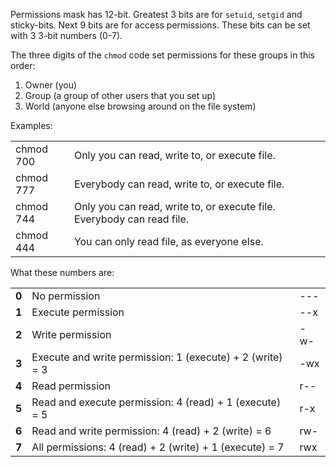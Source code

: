 
Permissions mask has 12-bit. Greatest 3 bits are for `setuid`, `setgid` and sticky-bits. Next 9 bits are for access permissions. These bits can be set with 3 3-bit numbers (0-7).

The three digits of the `chmod` code set permissions for these groups in this order:
1. Owner (you)
2. Group (a group of other users that you set up)
3. World (anyone else browsing around on the file system)

Examples:

|   |   |
|---|---|
|chmod 700|Only you can read, write to, or execute file.|
|chmod 777|Everybody can read, write to, or execute file.|
|chmod 744|Only you can read, write to, or execute file. Everybody can read file.|
|chmod 444|You can only read file, as everyone else.|


What these numbers are:

| |                                                          |   |
|-|----------------------------------------------------------|---|
|**0**| No permission                                            |---|
|**1**| Execute permission                                       |--x|
|**2**| Write permission                                         |-w-|
|**3**| Execute and write permission: 1 (execute) + 2 (write) = 3|-wx|
|**4**| Read permission                                          |r--|
|**5**| Read and execute permission: 4 (read) + 1 (execute) = 5  |r-x|
|**6**| Read and write permission: 4 (read) + 2 (write) = 6      |rw-|
|**7**| All permissions: 4 (read) + 2 (write) + 1 (execute) = 7  |rwx|


